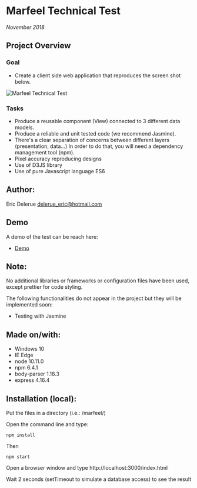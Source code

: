 # Marfeel Technical Test

*November 2018*

## Project Overview

### Goal

* Create a client side web application that reproduces the screen shot below.

![Marfeel Technical Test](http://dev.ericdelerue.com/marfeel/img/marfeel-test.png)

### Tasks

- Produce a reusable component (View) connected to 3 different data models.
- Produce a reliable and unit tested code (we recommend Jasmine).
- There's a clear separation of concerns between different layers (presentation, data...) In order to do that, you will need a dependency management tool (npm).
- Pixel accuracy reproducing designs
- Use of D3JS library
- Use of pure Javascript language ES6

## Author: 

Eric Delerue
delerue_eric@hotmail.com

## Demo

A demo of the test can be reach here:

* [Demo](http://dev.ericdelerue.com/marfeel/index.html) 

## Note: 

No additional libraries or frameworks or configuration files have been used, except prettier for code styling.

The following functionalities do not appear in the project but they will be implemented soon:

- Testing with Jasmine

## Made on/with:

  - Windows 10
  - IE Edge
  - node 10.11.0
  - npm 6.4.1
  - body-parser 1.18.3
  - express 4.16.4

## Installation (local):

Put the files in a directory (i.e.: /marfeel/)

Open the command line and type: 

	npm install

Then

	npm start 

Open a browser window and type http://localhost:3000/index.html 

Wait 2 seconds (setTimeout to simulate a database access) to see the result
